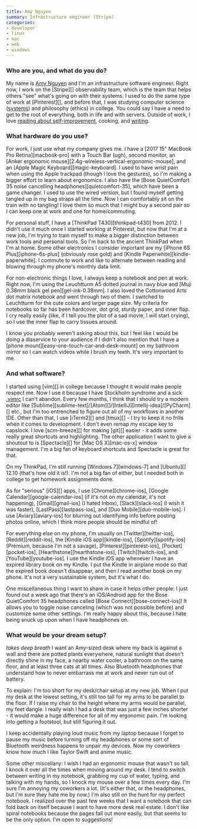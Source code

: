```yaml
---
title: Amy Nguyen
summary: Infrastructure engineer (Stripe)
categories:
- developer
- linux
- mac
- web
- windows
---
```


### Who are you, and what do you do?

My name is [Amy Nguyen](https://twitter.com/amyngyn "Amy's Twitter account.") and I'm an infrastructure software engineer. Right now, I work on the [Stripe][] observability team, which is the team that helps others "see" what's going on with their systems. I used to do the same type of work at [Pinterest][], and before that, I was studying computer science ([systems](http://csmajor.stanford.edu/Tracks.shtml "The available tracks for a computer science degree at Stanford.")) and philosophy (ethics) in college. You could say I have a need to get to the root of everything, both in life and with servers. Outside of work, I love [reading about self-improvement](https://www.pinterest.com/amyngyn/life-curriculum/ "Amy's self-improvement pins on Pinterest."), cooking, and [writing](http://blog.amynguyen.net/?page_id=318 "Amy's weblog posts.").

### What hardware do you use?

For work, I just use what my company gives me. I have a [2017 15" MacBook Pro Retina][macbook-pro] with a Touch Bar (ugh), second monitor, an [Anker ergonomic mouse][2.4g-wireless-vertical-ergonomic-mouse], and an [Apple Magic Keyboard][magic-keyboard]. I used to have wrist pain when using the Apple trackpad (though I love the gestures), so I'm making a bigger effort to learn about ergonomics. I also have the [Bose QuietComfort 35 noise cancelling headphones][quietcomfort-35], which have been a game changer. I used to use the wired version, but I found myself getting tangled up in my bag straps all the time. Now I can comfortably sit on the train with no tangling! I love them so much that I might buy a second pair so I can keep one at work and one for home/commuting.

For personal stuff, I have a [ThinkPad T430][thinkpad-t430] from 2012. I didn't use it much once I started working at Pinterest, but now that I'm at a new job, I'm trying to train myself to make a bigger distinction between work tools and personal tools. So I'm back to the ancient ThinkPad when I'm at home. Some other electronics I consider important are my [iPhone 6S Plus][iphone-6s-plus] (obviously rose gold) and [Kindle Paperwhite][kindle-paperwhite]. I commute to work and like to alternate between reading and blowing through my phone's monthly data limit.

For non-electronic things I love, I always keep a notebook and pen at work. Right now, I'm using the Leuchtturm A5 dotted journal in navy blue and [Muji 0.38mm black gel pen][gel-ink-0.38mm]. I also loved the Cottonwood Arts dot matrix notebook and went through two of them. I switched to Leuchtturm for the cute colors and larger page size. My criteria for notebooks so far has been hardcover, dot grid, sturdy paper, and inner flap. I cry really easily (like, if I tell you the plot of a sad movie, I will start crying), so I use the inner flap to carry tissues around.

I know you probably weren't asking about this, but I feel like I would be doing a disservice to your audience if I didn't also mention that I have a [phone mount][easy-one-touch-car-and-desk-mount] on my bathroom mirror so I can watch videos while I brush my teeth. It's very important to me.

### And what software?

I started using [vim][] in college because I thought it would make people respect me. Now I use it because I have Stockholm syndrome and a sick [.vimrc](https://github.com/amyngyn/dotfiles/blob/master/.vimrc "Amy's .vimrc config file.") I can't abandon. Every few months, I think that I should try a modern editor like [Sublime][sublime-text]/[Atom][]/[IntelliJ][intellij-idea]/[PyCharm][] etc., but I'm too entrenched to figure out all of my workflows in another IDE. Other than that, I use [iTerm2][] and [tmux][] - I try to keep it no frills when it comes to development. I don't even remap my escape key to capslock. I love [scm-breeze][] for making [git][] easier - it adds some really great shortcuts and highlighting. The other application I want to give a shoutout to is [Spectacle][] for [Mac OS X][mac-os-x] window management. I'm a big fan of keyboard shortcuts and Spectacle is great for that.

On my ThinkPad, I'm still running [Windows 7][windows-7] and [Ubuntu][] 12.10 (that's how old it is!). I'm not a big fan of either, but I needed both in college to get homework assignments done.

As for "serious" [iOS][] apps, I use [Chrome][chrome-ios], [Google Calendar][google-calendar-ios] (if it's not on my calendar, it's not happening), [Gmail][gmail-ios] (I hated Inbox), [Slack][slack-ios] (I wish it was faster), [LastPass][lastpass-ios], and [Duo Mobile][duo-mobile-ios]. I use [Aviary][aviary-ios] for blurring out identifying info before posting photos online, which I think more people should be mindful of!

For everything else on my phone, I'm usually on [Twitter][twitter-ios], [Reddit][reddit-ios], the [Kindle iOS app][kindle-ios], [Spotify][spotify-ios] (Premium, because I'm not a savage), [Pinterest][pinterest-ios], [Pocket][pocket-ios], [Hearthstone][hearthstone-ios], [Twitch][twitch-ios], and [YouTube][youtube-ios]. I use the Kindle iOS app whenever I have an expired library book on my Kindle. I put the Kindle in airplane mode so that the expired book doesn't disappear, and then I read another book on my phone. It's not a very sustainable system, but it's what I do.

One miscellaneous thing I want to share in case it helps other people: I just found out a week ago that there's an iOS/Android app for the Bose QuietComfort 35 headphones called [Bose Connect][bose-connect-ios]! It allows you to toggle noise canceling (which was not possible before) and customize some other settings. I'm really happy about this, because I hate being snuck up upon when I have headphones on.

### What would be your dream setup?

*takes deep breath* I want an Amy-sized desk where my back is against a wall and there are potted plants everywhere, natural sunlight that doesn't directly shine in my face, a nearby water cooler, a bathroom on the same floor, and at least three cats at all times. Also Bluetooth headphones that understand how to never embarrass me at work and never run out of battery.

To explain: I'm too short for my desk/chair setup at my new job. When I put my desk at the lowest setting, it's still too tall for my arms to be parallel to the floor. If I raise my chair to the height where my arms would be parallel, my feet dangle. I really wish I had a desk that was just a few inches shorter - it would make a huge difference for all of my ergonomic pain. I'm looking into getting a footstool, but still figuring it out.

I keep accidentally playing loud music from my laptop because I forget to pause my music before turning off my headphones or some sort of Bluetooth weirdness happens to unpair my devices. Now my coworkers know how much I like Taylor Swift and anime music.

Some other miscellany:  I wish I had an ergonomic mouse that wasn't so tall. I knock it over all the times when moving around my desk. I tend to switch between writing in my notebook, grabbing my cup of water, typing, and talking with my hands, so I knock my mouse over a few times every day. I'm sure I'm annoying my coworkers a lot. (It's either that, or the headphones, but I'm sure they hate me by now.) I'm also still on the hunt for my perfect notebook. I realized over the past few weeks that I want a notebook that can fold back on itself because I want to have more desk real estate. I don't like spiral notebooks because the pages fall out more easily, but that seems to be the only option. I'm open to suggestions!